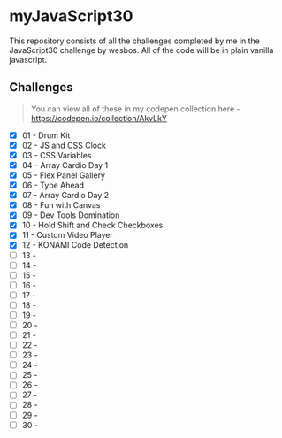 # myJavaScript30

This repository consists of all the challenges completed by me in the JavaScript30 challenge by wesbos.
All of the code will be in plain vanilla javascript.

## Challenges

> You can view all of these in my codepen collection here - https://codepen.io/collection/AkvLkY

- [x] 01 - Drum Kit
- [x] 02 - JS and CSS Clock
- [x] 03 - CSS Variables
- [x] 04 - Array Cardio Day 1
- [x] 05 - Flex Panel Gallery
- [x] 06 - Type Ahead 
- [x] 07 - Array Cardio Day 2
- [x] 08 - Fun with Canvas 
- [x] 09 - Dev Tools Domination
- [x] 10 - Hold Shift and Check Checkboxes
- [x] 11 - Custom Video Player 
- [x] 12 - KONAMI Code Detection
- [ ] 13 -
- [ ] 14 -
- [ ] 15 -
- [ ] 16 - 
- [ ] 17 -
- [ ] 18 -
- [ ] 19 -
- [ ] 20 -
- [ ] 21 -
- [ ] 22 -
- [ ] 23 -
- [ ] 24 -
- [ ] 25 -
- [ ] 26 -
- [ ] 27 -
- [ ] 28 -
- [ ] 29 -
- [ ] 30 -
